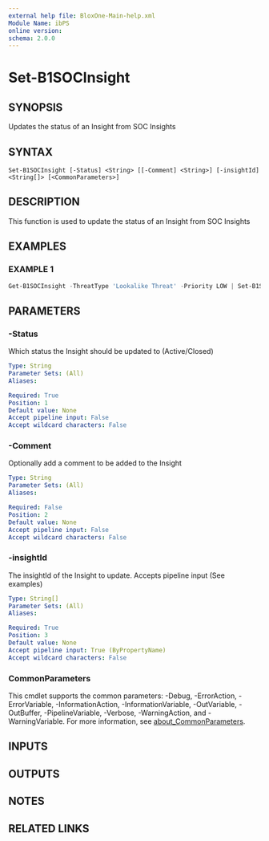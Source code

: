```yaml
---
external help file: BloxOne-Main-help.xml
Module Name: ibPS
online version:
schema: 2.0.0
---
```


# Set-B1SOCInsight

## SYNOPSIS
Updates the status of an Insight from SOC Insights

## SYNTAX

```
Set-B1SOCInsight [-Status] <String> [[-Comment] <String>] [-insightId] <String[]> [<CommonParameters>]
```

## DESCRIPTION
This function is used to update the status of an Insight from SOC Insights

## EXAMPLES

### EXAMPLE 1
```powershell
Get-B1SOCInsight -ThreatType 'Lookalike Threat' -Priority LOW | Set-B1SOCInsight -Status Closed
```

## PARAMETERS

### -Status
Which status the Insight should be updated to (Active/Closed)

```yaml
Type: String
Parameter Sets: (All)
Aliases:

Required: True
Position: 1
Default value: None
Accept pipeline input: False
Accept wildcard characters: False
```

### -Comment
Optionally add a comment to be added to the Insight

```yaml
Type: String
Parameter Sets: (All)
Aliases:

Required: False
Position: 2
Default value: None
Accept pipeline input: False
Accept wildcard characters: False
```

### -insightId
The insightId of the Insight to update.
Accepts pipeline input (See examples)

```yaml
Type: String[]
Parameter Sets: (All)
Aliases:

Required: True
Position: 3
Default value: None
Accept pipeline input: True (ByPropertyName)
Accept wildcard characters: False
```

### CommonParameters
This cmdlet supports the common parameters: -Debug, -ErrorAction, -ErrorVariable, -InformationAction, -InformationVariable, -OutVariable, -OutBuffer, -PipelineVariable, -Verbose, -WarningAction, and -WarningVariable. For more information, see [about_CommonParameters](http://go.microsoft.com/fwlink/?LinkID=113216).

## INPUTS

## OUTPUTS

## NOTES

## RELATED LINKS
